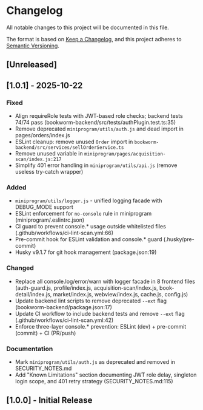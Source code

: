 # Changelog

All notable changes to this project will be documented in this file.

The format is based on [Keep a Changelog](https://keepachangelog.com/en/1.0.0/),
and this project adheres to [Semantic Versioning](https://semver.org/spec/v2.0.0.html).

## [Unreleased]

## [1.0.1] - 2025-10-22

### Fixed
- Align requireRole tests with JWT-based role checks; backend tests 74/74 pass (bookworm-backend/src/tests/authPlugin.test.ts:35)
- Remove deprecated `miniprogram/utils/auth.js` and dead import in pages/orders/index.js
- ESLint cleanup: remove unused `Order` import in `bookworm-backend/src/services/sellOrderService.ts`
- Remove unused variable in `miniprogram/pages/acquisition-scan/index.js:217`
- Simplify 401 error handling in `miniprogram/utils/api.js` (remove useless try-catch wrapper)

### Added
- `miniprogram/utils/logger.js` - unified logging facade with DEBUG_MODE support
- ESLint enforcement for `no-console` rule in miniprogram (miniprogram/.eslintrc.json)
- CI guard to prevent console.* usage outside whitelisted files (.github/workflows/ci-lint-scan.yml:66)
- Pre-commit hook for ESLint validation and console.* guard (.husky/pre-commit)
- Husky v9.1.7 for git hook management (package.json:19)

### Changed
- Replace all console.log/error/warn with logger facade in 8 frontend files (auth-guard.js, profile/index.js, acquisition-scan/index.js, book-detail/index.js, market/index.js, webview/index.js, cache.js, config.js)
- Update backend lint scripts to remove deprecated `--ext` flag (bookworm-backend/package.json:17)
- Update CI workflow to include backend tests and remove `--ext` flag (.github/workflows/ci-lint-scan.yml:42)
- Enforce three-layer console.* prevention: ESLint (dev) + pre-commit (commit) + CI (PR/push)

### Documentation
- Mark `miniprogram/utils/auth.js` as deprecated and removed in SECURITY_NOTES.md
- Add "Known Limitations" section documenting JWT role delay, singleton login scope, and 401 retry strategy (SECURITY_NOTES.md:115)

## [1.0.0] - Initial Release
